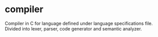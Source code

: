 # compiler

Compiler in C for language defined under language specifications file. Divided into lexer, parser, code generator and semantic analyzer.
